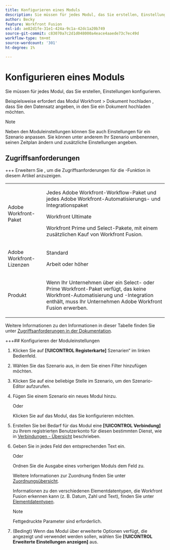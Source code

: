 ```yaml
---
title: Konfigurieren eines Moduls
description: Sie müssen für jedes Modul, das Sie erstellen, Einstellungen konfigurieren.
author: Becky
feature: Workfront Fusion
exl-id: ae82d1fe-31e1-424a-9c1a-42dc1a20b749
source-git-commit: c83070a7c2d1d048000a4eace4aaede73c7ec49d
workflow-type: tm+mt
source-wordcount: '301'
ht-degree: 1%

---
```


# Konfigurieren eines Moduls

Sie müssen für jedes Modul, das Sie erstellen, Einstellungen konfigurieren.

Beispielsweise erfordert das Modul Workfront > Dokument hochladen , dass Sie den Datensatz angeben, in den Sie ein Dokument hochladen möchten.

>[!NOTE]
>
>Neben den Moduleinstellungen können Sie auch Einstellungen für ein Szenario anpassen. Sie können unter anderem Ihr Szenario umbenennen, seinen Zeitplan ändern und zusätzliche Einstellungen angeben.

## Zugriffsanforderungen

+++ Erweitern Sie , um die Zugriffsanforderungen für die -Funktion in diesem Artikel anzuzeigen.

<table style="table-layout:auto">
 <col> 
 <col> 
 <tbody> 
  <tr> 
   <td role="rowheader">Adobe Workfront-Paket</td> 
   <td> <p>Jedes Adobe Workfront-Workflow-Paket und jedes Adobe Workfront-Automatisierungs- und Integrationspaket</p><p>Workfront Ultimate</p><p>Workfront Prime und Select-Pakete, mit einem zusätzlichen Kauf von Workfront Fusion.</p> </td> 
  </tr> 
  <tr data-mc-conditions=""> 
   <td role="rowheader">Adobe Workfront-Lizenzen</td> 
   <td> <p>Standard</p><p>Arbeit oder höher</p> </td> 
  </tr> 
  <tr> 
   <td role="rowheader">Produkt</td> 
   <td>
   <p>Wenn Ihr Unternehmen über ein Select- oder Prime Workfront-Paket verfügt, das keine Workfront-Automatisierung und -Integration enthält, muss Ihr Unternehmen Adobe Workfront Fusion erwerben.</li></ul>
   </td> 
  </tr>
 </tbody> 
</table>

Weitere Informationen zu den Informationen in dieser Tabelle finden Sie unter [Zugriffsanforderungen in der Dokumentation](/help/workfront-fusion/references/licenses-and-roles/access-level-requirements-in-documentation.md).

+++## Konfigurieren der Moduleinstellungen

1. Klicken Sie auf **[!UICONTROL Registerkarte]** Szenarien“ im linken Bedienfeld.
1. Wählen Sie das Szenario aus, in dem Sie einen Filter hinzufügen möchten.
1. Klicken Sie auf eine beliebige Stelle im Szenario, um den Szenario-Editor aufzurufen.
1. Fügen Sie einem Szenario ein neues Modul hinzu.

   Oder

   Klicken Sie auf das Modul, das Sie konfigurieren möchten.

1. Erstellen Sie bei Bedarf für das Modul eine **[!UICONTROL Verbindung]** zu Ihrem registrierten Benutzerkonto für diesen bestimmten Dienst, wie in [Verbindungen - Übersicht](/help/workfront-fusion/get-started-with-fusion/understand-fusion/connection-overview.md) beschrieben.
1. Geben Sie in jedes Feld den entsprechenden Text ein.

   Oder

   Ordnen Sie die Ausgabe eines vorherigen Moduls dem Feld zu.

   Weitere Informationen zur Zuordnung finden Sie unter [Zuordnungsübersicht](/help/workfront-fusion/get-started-with-fusion/understand-fusion/mapping-overview.md).

   Informationen zu den verschiedenen Elementdatentypen, die Workfront Fusion erkennen kann (z. B. Datum, Zahl und Text), finden Sie unter [Elementdatentypen](/help/workfront-fusion/references/mapping-panel/data-types/item-data-types.md).

   >[!NOTE]
   >
   >Fettgedruckte Parameter sind erforderlich.

1. (Bedingt) Wenn das Modul über erweiterte Optionen verfügt, die angezeigt und verwendet werden sollen, wählen Sie **[!UICONTROL Erweiterte Einstellungen anzeigen]** aus.
